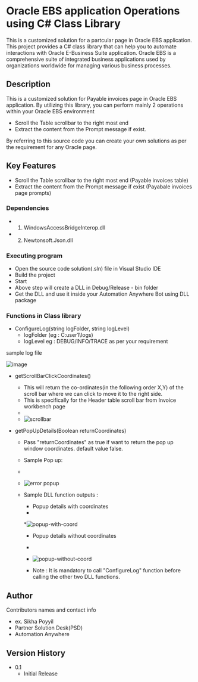 # Oracle EBS application Operations using C# Class Library

This is a customized solution for a partcular page in Oracle EBS application. This project provides a C# class library that can help you to automate interactions with Oracle E-Business Suite application. Oracle EBS is a comprehensive suite of integrated business applications used by organizations worldwide for managing various business processes.

## Description

This is a customized solution for Payable invoices page in Oracle EBS application. By utilizing this library, you can perform mainly 2 operations within your Oracle EBS environment
* Scroll the Table scrollbar to the right most end 
* Extract the content from the Prompt message if exist.

By referring to this source code you can create your own solutions as per the requirement for any Oracle page.


## Key Features
* Scroll the Table scrollbar to the right most end  (Payable invoices table)
* Extract the content from the Prompt message if exist (Payabale invoices page prompts)

### Dependencies

* 1. WindowsAccessBridgeInterop.dll
* 2. Newtonsoft.Json.dll

### Executing program

* Open the source code solution(.sln) file in Visual Studio IDE 
* Build the project 
* Start
* Above step will create a DLL in Debug/Release - bin folder 
* Get the DLL and use it inside your Automation Anywhere Bot using DLL package 

### Functions in Class library
* ConfigureLog(string logFolder, string logLevel)
  * logFolder (eg : C\:user1\logs)
  *  logLevel eg : DEBUG/INFO/TRACE as per your requirement

sample log file 

![image](https://github.com/sikha-p/RPA/assets/84059776/20c2140c-1df4-4f23-8f6d-935c551e0984)


* getScrollBarClickCoordinates()
   * This will return the co-ordinates(in the following order X,Y) of the scroll bar where we can click to move it to the right side.
   * This is specifically for the Header table scroll bar from Invoice workbench page
   * 
   * ![scrollbar](https://github.com/sikha-p/RPA/assets/84059776/5c7568b8-d064-47fe-944c-b0614a8357d4)



* getPopUpDetails(Boolean returnCoordinates)
  * Pass  "returnCoordinates" as true if want to return the pop up window coordinates. default value false.
  * Sample Pop up:
  * 
  *   ![error popup](https://github.com/sikha-p/RPA/assets/84059776/a311314b-6303-4088-9493-7cb37aa10d1b)


  * Sample DLL function outputs :
     * Popup details with coordinates
     * 
     *![popup-with-coord](https://github.com/sikha-p/RPA/assets/84059776/58082c6d-27b0-428f-b7c1-40a6ad22d2e8)

     * Popup details without coordinates
     * 
     * ![popup-without-coord](https://github.com/sikha-p/RPA/assets/84059776/53f690f9-5ef1-4b1d-9737-9139434211fd)

      * Note : It is mandatory to call "ConfigureLog" function before calling the other two DLL functions.  

## Author

Contributors names and contact info

* ex. Sikha Poyyil 
* Partner Solution Desk(PSD)
* Automation Anywhere

## Version History

* 0.1
    * Initial Release

